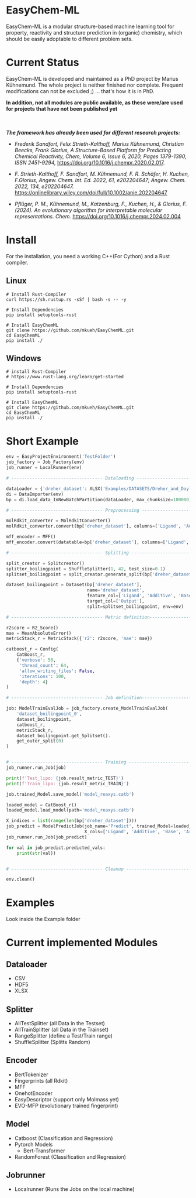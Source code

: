 # EasyChem-ML

EasyChem-ML is a modular structure-based machine learning tool for property, reactivity and structure prediction in (organic) chemistry, which should be easily adoptable to different problem sets.

# Current Status

EasyChem-ML is developed and maintained as a PhD project by Marius Kühnemund. The whole project is neither finished nor complete. Frequent modifications can not be excluded ;) ... that's how it is in PhD.



**In addition, not all modules are public available, as these were/are used for projects that have not been published yet**

\
\
***The framework has already been used for different research projects:*** 

* *Frederik Sandfort, Felix Strieth-Kalthoff, Marius Kühnemund, Christian Beecks, Frank Glorius, A Structure-Based Platform for Predicting Chemical Reactivity,
Chem, Volume 6, Issue 6, 2020, Pages 1379-1390, ISSN 2451-9294,* https://doi.org/10.1016/j.chempr.2020.02.017.

* *F. Strieth-Kalthoff, F. Sandfort, M. Kühnemund, F. R. Schäfer, H. Kuchen, F.Glorius, Angew. Chem. Int. Ed. 2022, 61, e202204647; Angew. Chem. 2022, 134, e202204647.* https://onlinelibrary.wiley.com/doi/full/10.1002/anie.202204647

* *Pflüger, P. M., Kühnemund, M., Katzenburg, F., Kuchen, H., & Glorius, F. (2024). An evolutionary algorithm for interpretable molecular representations. Chem.* https://doi.org/10.1016/j.chempr.2024.02.004 

# Install

For the installation, you need a working C++(For Cython) and a Rust compiler. 

## Linux

    # Install Rust-Compiler
    curl https://sh.rustup.rs -sSf | bash -s -- -y

    # Install Dependencies
    pip install setuptools-rust

    # Install EasyChemML
    git clone https://github.com/mkueh/EasyChemML.git
    cd EasyChemML
    pip install ./

## Windows

    # install Rust-Compiler
    # https://www.rust-lang.org/learn/get-started

    # Install Dependencies
    pip install setuptools-rust

    # Install EasyChemML
    git clone https://github.com/mkueh/EasyChemML.git
    cd EasyChemML
    pip install ./

# Short Example

```python
env = EasyProjectEnvironment('TestFolder')
job_factory = Job_Factory(env)
job_runner = LocalRunner(env)

# ----------------------------------- Dataloading --------------------------------------

dataLoader = {'dreher_dataset': XLSX('Examples/DATASETS/Dreher_and_Doyle_input_data.xlsx', sheet_name='FullCV_01')}
di = DataImporter(env)
bp = di.load_data_InNewBatchPartition(dataLoader, max_chunksize=100000)

# ----------------------------------- Preprocessing --------------------------------------

molRdkit_converter = MolRdkitConverter()
molRdkit_converter.convert(bp['dreher_dataset'], columns=['Ligand', 'Additive', 'Base', 'Aryl halide'], n_jobs=10)

mff_encoder = MFF()
mff_encoder.convert(datatable=bp['dreher_dataset'], columns=['Ligand', 'Additive', 'Base', 'Aryl halide'], fp_length=16, n_jobs=64)

# ----------------------------------- Splitting --------------------------------------

split_creator = Splitcreator()
splitter_boilingpoint = ShuffleSplitter(1, 42, test_size=0.1)
splitset_boilingpoint = split_creator.generate_split(bp['dreher_dataset'], splitter_boilingpoint)

dataset_boilingpoint = Dataset(bp['dreher_dataset'],
                               name='dreher_dataset',
                               feature_col=['Ligand', 'Additive', 'Base', 'Aryl halide'],
                               target_col=['Output'],
                               split=splitset_boilingpoint, env=env)

# ----------------------------------- Metric definition-----------------------------------

r2score = R2_Score()
mae = MeanAbsoluteError()
metricStack_r = MetricStack({'r2': r2score, 'mae': mae})

catboost_r = Config(
    CatBoost_r,
    {'verbose': 50,
     'thread_count': 64,
     'allow_writing_files': False,
     'iterations': 100,
     'depth': 4}
)

# ----------------------------------- Job definition-----------------------------------

job: ModelTrainEvalJob = job_factory.create_ModelTrainEvalJob(
    'dataset_boilingpoint_0',
    dataset_boilingpoint,
    catboost_r,
    metricStack_r,
    dataset_boilingpoint.get_Splitset().
    get_outer_split(0)
)


# ----------------------------------- Training ----------------------------------------
job_runner.run_Job(job)

print(f'Test_lipo: {job.result_metric_TEST}')
print(f'Train_lipo: {job.result_metric_TRAIN}')

job.trained_Model.save_model('model_reaxys.catb')

loaded_model = CatBoost_r()
loaded_model.load_model(path='model_reaxys.catb')

X_indices = list(range(len(bp['dreher_dataset'])))
job_predict = ModelPredictJob(job_name='Predict', trained_Model=loaded_model, X=bp['dreher_dataset'],
                              X_cols=['Ligand', 'Additive', 'Base', 'Aryl halide'])
job_runner.run_Job(job_predict)

for val in job_predict.predicted_vals:
    print(str(val))


# ----------------------------------- Cleanup ----------------------------------------

env.clean()
```


# Examples

Look inside the Example folder

# Current implemented Modules

## Dataloader
* CSV
* HDF5
* XLSX

## Splitter
* AllTestSplitter (all Data in the Testset)
* AllTrainSplitter (all Data in the Trainset)
* RangeSplitter (define a Test/Train range)
* ShuffleSplitter (Splitts Random)

## Encoder
* BertTokenizer
* Fingerprints (all Rdkit)
* MFF
* OnehotEncoder
* EasyDescriptor (support only Molmass yet)
* EVO-MFP (evolutionary trained fingerprint)


## Model
* Catboost (Classification and Regression)
* Pytorch Models
  - Bert-Transformer
* RandomForest (Classification and Regression)

## Jobrunner
* Localrunner (Runs the Jobs on the local machine)
